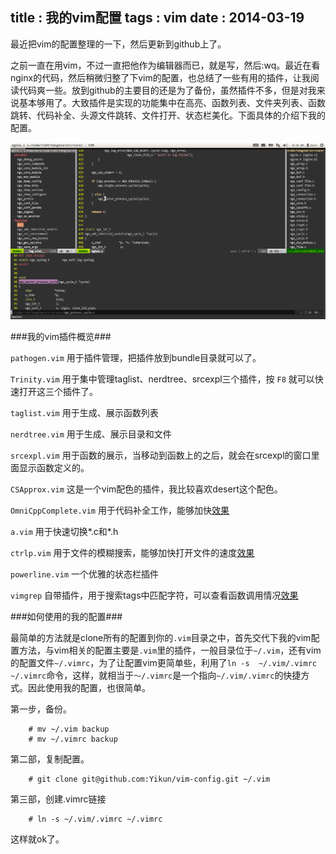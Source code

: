 title    : 我的vim配置
tags     : vim
date     : 2014-03-19
---

最近把vim的配置整理的一下，然后更新到github上了。
<!--more-->
之前一直在用vim，不过一直把他作为编辑器而已，就是写，然后:wq。最近在看nginx的代码，然后稍微归整了下vim的配置，也总结了一些有用的插件，让我阅读代码爽一些。放到github的主要目的还是为了备份，虽然插件不多，但是对我来说基本够用了。大致插件是实现的功能集中在高亮、函数列表、文件夹列表、函数跳转、代码补全、头源文件跳转、文件打开、状态栏美化。下面具体的介绍下我的配置。

![vim概览](/assets/post/2014-03-19-vim/vim_all.png)

###我的vim插件概览###

`pathogen.vim` 用于插件管理，把插件放到bundle目录就可以了。

`Trinity.vim` 用于集中管理taglist、nerdtree、srcexpl三个插件，按 `F8` 就可以快速打开这三个插件了。

`taglist.vim` 用于生成、展示函数列表

`nerdtree.vim` 用于生成、展示目录和文件

`srcexpl.vim` 用于函数的展示，当移动到函数上的之后，就会在srcexpl的窗口里面显示函数定义的。

`CSApprox.vim` 这是一个vim配色的插件，我比较喜欢desert这个配色。

`OmniCppComplete.vim` 用于代码补全工作，能够加快[效果](/assets/post/2014-03-19-vim/vim_omni.png)

`a.vim` 用于快速切换*.c和*.h

`ctrlp.vim` 用于文件的模糊搜索，能够加快打开文件的速度[效果](/assets/post/2014-03-19-vim/vim_ctrlp.png)

`powerline.vim` 一个优雅的状态栏插件

`vimgrep` 自带插件，用于搜索tags中匹配字符，可以查看函数调用情况[效果](/assets/post/2014-03-19-vim/vim_grep.png)

###如何使用的我的配置###

最简单的方法就是clone所有的配置到你的`.vim`目录之中，首先交代下我的vim配置方法，与vim相关的配置主要是`.vim`里的插件，一般目录位于`~/.vim`，还有vim的配置文件`~/.vimrc`，为了让配置vim更简单些，利用了`ln -s  ~/.vim/.vimrc ~/.vimrc`命令，这样，就相当于`～/.vimrc`是一个指向`~/.vim/.vimrc`的快捷方式。因此使用我的配置，也很简单。

第一步，备份。

        # mv ~/.vim backup
        # mv ~/.vimrc backup

第二部，复制配置。

        # git clone git@github.com:Yikun/vim-config.git ~/.vim
    
第三部，创建.vimrc链接

        # ln -s ~/.vim/.vimrc ~/.vimrc
    
这样就ok了。
